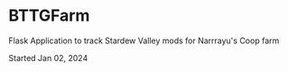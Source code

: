 # BTTGFarm
Flask Application to track Stardew Valley mods for Narrrayu's Coop farm

Started Jan 02, 2024